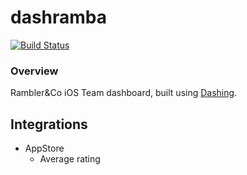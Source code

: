# dashramba
[![Build Status](https://travis-ci.org/rambler-ios/dashramba.svg?branch=develop)](https://travis-ci.org/rambler-ios/dashramba)

### Overview
Rambler&Co iOS Team dashboard, built using [Dashing](http://dashing.io).

## Integrations
- AppStore
  - Average rating




